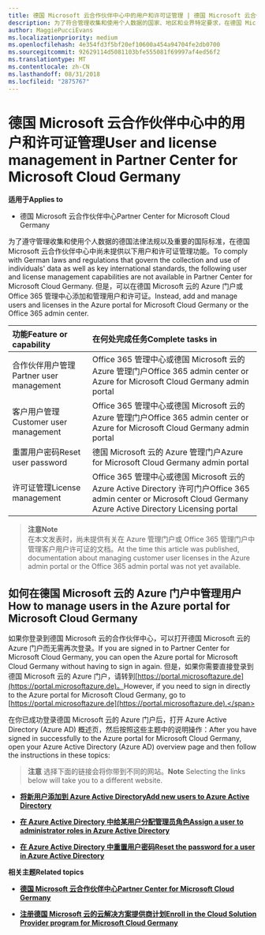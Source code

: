 ```yaml
---
title: 德国 Microsoft 云合作伙伴中心中的用户和许可证管理 | 德国 Microsoft 云合作伙伴中心
description: 为了符合管理收集和使用个人数据的国家、地区和业界特定要求，在德国 Microsoft 云合作伙伴中心中尚未提供用户管理功能。 但是，可以在德国 Microsoft 云的 Azure 门户中添加和管理用户。
author: MaggiePucciEvans
ms.localizationpriority: medium
ms.openlocfilehash: 4e354fd3f5bf20ef10600a454a94704fe2db0700
ms.sourcegitcommit: 92629114d5081103bfe555081f69997af4ed56f2
ms.translationtype: MT
ms.contentlocale: zh-CN
ms.lasthandoff: 08/31/2018
ms.locfileid: "2875767"
---
```

# <a name="user-and-license-management-in-partner-center-for-microsoft-cloud-germany"></a><span data-ttu-id="9356a-104">德国 Microsoft 云合作伙伴中心中的用户和许可证管理</span><span class="sxs-lookup"><span data-stu-id="9356a-104">User and license management in Partner Center for Microsoft Cloud Germany</span></span>

**<span data-ttu-id="9356a-105">适用于</span><span class="sxs-lookup"><span data-stu-id="9356a-105">Applies to</span></span>**

-  <span data-ttu-id="9356a-106">德国 Microsoft 云合作伙伴中心</span><span class="sxs-lookup"><span data-stu-id="9356a-106">Partner Center for Microsoft Cloud Germany</span></span>

<span data-ttu-id="9356a-107">为了遵守管理收集和使用个人数据的德国法律法规以及重要的国际标准，在德国 Microsoft 云合作伙伴中心中尚未提供以下用户和许可证管理功能。</span><span class="sxs-lookup"><span data-stu-id="9356a-107">To comply with German laws and regulations that govern the collection and use of individuals' data as well as key international standards, the following user and license management capabilities are not available in Partner Center for Microsoft Cloud Germany.</span></span> <span data-ttu-id="9356a-108">但是，可以在德国 Microsoft 云的 Azure 门户或 Office 365 管理中心添加和管理用户和许可证。</span><span class="sxs-lookup"><span data-stu-id="9356a-108">Instead, add and manage users and licenses in the Azure portal for Microsoft Cloud Germany or the Office 365 admin center.</span></span>

<span data-ttu-id="9356a-109">功能</span><span class="sxs-lookup"><span data-stu-id="9356a-109">Feature or capability</span></span> | <span data-ttu-id="9356a-110">在何处完成任务</span><span class="sxs-lookup"><span data-stu-id="9356a-110">Complete tasks in</span></span>
:--- | :---
<span data-ttu-id="9356a-111">合作伙伴用户管理</span><span class="sxs-lookup"><span data-stu-id="9356a-111">Partner user management</span></span> | <span data-ttu-id="9356a-112">Office 365 管理中心或德国 Microsoft 云的 Azure 管理门户</span><span class="sxs-lookup"><span data-stu-id="9356a-112">Office 365 admin center or Azure for Microsoft Cloud Germany admin portal</span></span>
<span data-ttu-id="9356a-113">客户用户管理</span><span class="sxs-lookup"><span data-stu-id="9356a-113">Customer user management</span></span> | <span data-ttu-id="9356a-114">Office 365 管理中心或德国 Microsoft 云的 Azure 管理门户</span><span class="sxs-lookup"><span data-stu-id="9356a-114">Office 365 admin center or Azure for Microsoft Cloud Germany admin portal</span></span>
<span data-ttu-id="9356a-115">重置用户密码</span><span class="sxs-lookup"><span data-stu-id="9356a-115">Reset user password</span></span> | <span data-ttu-id="9356a-116">德国 Microsoft 云的 Azure 管理门户</span><span class="sxs-lookup"><span data-stu-id="9356a-116">Azure for Microsoft Cloud Germany admin portal</span></span>
<span data-ttu-id="9356a-117">许可证管理</span><span class="sxs-lookup"><span data-stu-id="9356a-117">License management</span></span> | <span data-ttu-id="9356a-118">Office 365 管理中心或德国 Microsoft 云的 Azure Active Directory 许可门户</span><span class="sxs-lookup"><span data-stu-id="9356a-118">Office 365 admin center or Microsoft Cloud Germany Azure Active Directory Licensing portal</span></span>

>**<span data-ttu-id="9356a-119">注意</span><span class="sxs-lookup"><span data-stu-id="9356a-119">Note</span></span>**<br>
<span data-ttu-id="9356a-120">在本文发表时，尚未提供有关在 Azure 管理门户或 Office 365 管理门户中管理客户用户许可证的文档。</span><span class="sxs-lookup"><span data-stu-id="9356a-120">At the time this article was published, documentation about managing customer user licenses in the Azure admin portal or the Office 365 admin portal was not yet available.</span></span>

## <a name="how-to-manage-users-in-the-azure-portal-for-microsoft-cloud-germany"></a><span data-ttu-id="9356a-121">如何在德国 Microsoft 云的 Azure 门户中管理用户</span><span class="sxs-lookup"><span data-stu-id="9356a-121">How to manage users in the Azure portal for Microsoft Cloud Germany</span></span> 

<span data-ttu-id="9356a-122">如果你登录到德国 Microsoft 云的合作伙伴中心，可以打开德国 Microsoft 云的 Azure 门户而无需再次登录。</span><span class="sxs-lookup"><span data-stu-id="9356a-122">If you are signed in to Partner Center for Microsoft Cloud Germany, you can open the Azure portal for Microsoft Cloud Germany without having to sign in again.</span></span> <span data-ttu-id="9356a-123">但是，如果你需要直接登录到德国 Microsoft 云的 Azure 门户，请转到[https://portal.microsoftazure.de](https://portal.microsoftazure.de)。</span><span class="sxs-lookup"><span data-stu-id="9356a-123">However, if you need to sign in directly to the Azure portal for Microsoft Cloud Germany, go to [https://portal.microsoftazure.de](https://portal.microsoftazure.de).</span></span> 

<span data-ttu-id="9356a-124">在你已成功登录德国 Microsoft 云的 Azure 门户后，打开 Azure Active Directory (Azure AD) 概述页，然后按照这些主题中的说明操作：</span><span class="sxs-lookup"><span data-stu-id="9356a-124">After you have signed in successfully to the Azure portal for Microsoft Cloud Germany, open your Azure Active Directory (Azure AD) overview page and then follow the instructions in these topics:</span></span>

><span data-ttu-id="9356a-125">**注意** 选择下面的链接会将你带到不同的网站。</span><span class="sxs-lookup"><span data-stu-id="9356a-125">**Note** Selecting the links below will take you to a different website.</span></span> 

-  [**<span data-ttu-id="9356a-126">将新用户添加到 Azure Active Directory</span><span class="sxs-lookup"><span data-stu-id="9356a-126">Add new users to Azure Active Directory</span></span>**](https://docs.microsoft.com/azure/active-directory/active-directory-users-create-azure-portal)

-  [**<span data-ttu-id="9356a-127">在 Azure Active Directory 中给某用户分配管理员角色</span><span class="sxs-lookup"><span data-stu-id="9356a-127">Assign a user to administrator roles in Azure Active Directory</span></span>**](https://docs.microsoft.com/azure/active-directory/active-directory-users-assign-role-azure-portal)

-  [**<span data-ttu-id="9356a-128">在 Azure Active Directory 中重置用户密码</span><span class="sxs-lookup"><span data-stu-id="9356a-128">Reset the password for a user in Azure Active Directory</span></span>**](https://docs.microsoft.com/azure/active-directory/active-directory-users-reset-password-azure-portal)

**<span data-ttu-id="9356a-129">相关主题</span><span class="sxs-lookup"><span data-stu-id="9356a-129">Related topics</span></span>**

-  [**<span data-ttu-id="9356a-130">德国 Microsoft 云合作伙伴中心</span><span class="sxs-lookup"><span data-stu-id="9356a-130">Partner Center for Microsoft Cloud Germany</span></span>**](partner-center-for-microsoft-cloud-germany.md)

-  [**<span data-ttu-id="9356a-131">注册德国 Microsoft 云的云解决方案提供商计划</span><span class="sxs-lookup"><span data-stu-id="9356a-131">Enroll in the Cloud Solution Provider program for Microsoft Cloud Germany</span></span>**](enroll-in-csp-for-microsoft-cloud-germany.md)
